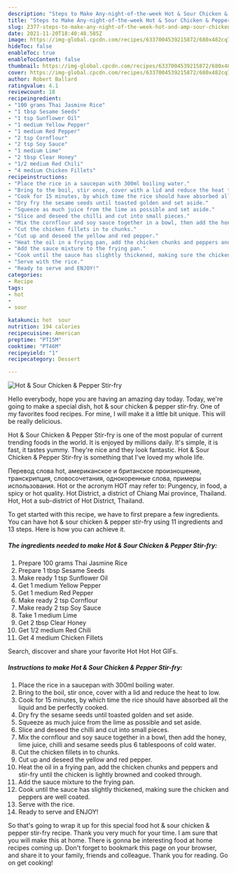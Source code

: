 ```yaml
---
description: "Steps to Make Any-night-of-the-week Hot & Sour Chicken & Pepper Stir-fry"
title: "Steps to Make Any-night-of-the-week Hot & Sour Chicken & Pepper Stir-fry"
slug: 2377-steps-to-make-any-night-of-the-week-hot-and-amp-sour-chicken-and-amp-pepper-stir-fry
date: 2021-11-20T18:40:48.585Z
image: https://img-global.cpcdn.com/recipes/6337004539215872/680x482cq70/hot-sour-chicken-pepper-stir-fry-recipe-main-photo.jpg
hideToc: false
enableToc: true
enableTocContent: false
thumbnail: https://img-global.cpcdn.com/recipes/6337004539215872/680x482cq70/hot-sour-chicken-pepper-stir-fry-recipe-main-photo.jpg
cover: https://img-global.cpcdn.com/recipes/6337004539215872/680x482cq70/hot-sour-chicken-pepper-stir-fry-recipe-main-photo.jpg
author: Robert Ballard
ratingvalue: 4.1
reviewcount: 18
recipeingredient:
- "100 grams Thai Jasmine Rice"
- "1 tbsp Sesame Seeds"
- "1 tsp Sunflower Oil"
- "1 medium Yellow Pepper"
- "1 medium Red Pepper"
- "2 tsp Cornflour"
- "2 tsp Soy Sauce"
- "1 medium Lime"
- "2 tbsp Clear Honey"
- "1/2 medium Red Chili"
- "4 medium Chicken Fillets"
recipeinstructions:
- "Place the rice in a saucepan with 300ml boiling water."
- "Bring to the boil, stir once, cover with a lid and reduce the heat to low."
- "Cook for 15 minutes, by which time the rice should have absorbed all the liquid and be perfectly cooked."
- "Dry fry the sesame seeds until toasted golden and set aside."
- "Squeeze as much juice from the lime as possible and set aside."
- "Slice and deseed the chilli and cut into small pieces."
- "Mix the cornflour and soy sauce together in a bowl, then add the honey, lime juice, chilli and sesame seeds plus 6 tablespoons of cold water."
- "Cut the chicken fillets in to chunks."
- "Cut up and deseed the yellow and red pepper."
- "Heat the oil in a frying pan, add the chicken chunks and peppers and stir-fry until the chicken is lightly browned and cooked through."
- "Add the sauce mixture to the frying pan."
- "Cook until the sauce has slightly thickened, making sure the chicken and peppers are well coated."
- "Serve with the rice."
- "Ready to serve and ENJOY!"
categories:
- Recipe
tags:
- hot
- 
- sour

katakunci: hot  sour 
nutrition: 194 calories
recipecuisine: American
preptime: "PT15M"
cooktime: "PT46M"
recipeyield: "1"
recipecategory: Dessert

---
```



![Hot & Sour Chicken & Pepper Stir-fry](https://img-global.cpcdn.com/recipes/6337004539215872/680x482cq70/hot-sour-chicken-pepper-stir-fry-recipe-main-photo.jpg)

Hello everybody, hope you are having an amazing day today. Today, we're going to make a special dish, hot & sour chicken & pepper stir-fry. One of my favorites food recipes. For mine, I will make it a little bit unique. This will be really delicious.

Hot & Sour Chicken & Pepper Stir-fry is one of the most popular of current trending foods in the world. It is enjoyed by millions daily. It's simple, it is fast, it tastes yummy. They're nice and they look fantastic. Hot & Sour Chicken & Pepper Stir-fry is something that I've loved my whole life.

Перевод слова hot, американское и британское произношение, транскрипция, словосочетания, однокоренные слова, примеры использования. Hot or the acronym HOT may refer to: Pungency, in food, a spicy or hot quality. Hot District, a district of Chiang Mai province, Thailand. Hot, Hot a sub-district of Hot District, Thailand.


To get started with this recipe, we have to first prepare a few ingredients. You can have hot & sour chicken & pepper stir-fry using 11 ingredients and 13 steps. Here is how you can achieve it.

<!--inarticleads1-->

##### The ingredients needed to make Hot & Sour Chicken & Pepper Stir-fry:

1. Prepare 100 grams Thai Jasmine Rice
1. Prepare 1 tbsp Sesame Seeds
1. Make ready 1 tsp Sunflower Oil
1. Get 1 medium Yellow Pepper
1. Get 1 medium Red Pepper
1. Make ready 2 tsp Cornflour
1. Make ready 2 tsp Soy Sauce
1. Take 1 medium Lime
1. Get 2 tbsp Clear Honey
1. Get 1/2 medium Red Chili
1. Get 4 medium Chicken Fillets


Search, discover and share your favorite Hot Hot Hot GIFs. 

<!--inarticleads2-->

##### Instructions to make Hot & Sour Chicken & Pepper Stir-fry:

1. Place the rice in a saucepan with 300ml boiling water.
1. Bring to the boil, stir once, cover with a lid and reduce the heat to low.
1. Cook for 15 minutes, by which time the rice should have absorbed all the liquid and be perfectly cooked.
1. Dry fry the sesame seeds until toasted golden and set aside.
1. Squeeze as much juice from the lime as possible and set aside.
1. Slice and deseed the chilli and cut into small pieces.
1. Mix the cornflour and soy sauce together in a bowl, then add the honey, lime juice, chilli and sesame seeds plus 6 tablespoons of cold water.
1. Cut the chicken fillets in to chunks.
1. Cut up and deseed the yellow and red pepper.
1. Heat the oil in a frying pan, add the chicken chunks and peppers and stir-fry until the chicken is lightly browned and cooked through.
1. Add the sauce mixture to the frying pan.
1. Cook until the sauce has slightly thickened, making sure the chicken and peppers are well coated.
1. Serve with the rice.
1. Ready to serve and ENJOY!



So that's going to wrap it up for this special food hot & sour chicken & pepper stir-fry recipe. Thank you very much for your time. I am sure that you will make this at home. There is gonna be interesting food at home recipes coming up. Don't forget to bookmark this page on your browser, and share it to your family, friends and colleague. Thank you for reading. Go on get cooking!
